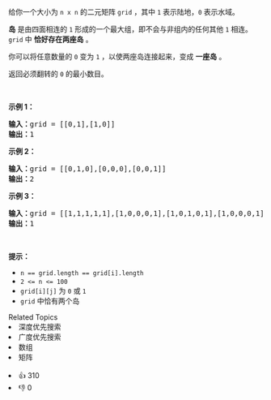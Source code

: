 <p>给你一个大小为 <code>n x n</code> 的二元矩阵 <code>grid</code> ，其中 <code>1</code> 表示陆地，<code>0</code> 表示水域。</p>

<p><strong>岛</strong> 是由四面相连的 <code>1</code> 形成的一个最大组，即不会与非组内的任何其他 <code>1</code> 相连。<code>grid</code> 中 <strong>恰好存在两座岛</strong> 。</p>

<div class="original__bRMd"> 
 <div> 
  <p>你可以将任意数量的 <code>0</code> 变为 <code>1</code> ，以使两座岛连接起来，变成 <strong>一座岛</strong> 。</p> 
 </div>
</div>

<p>返回必须翻转的 <code>0</code> 的最小数目。</p>

<p>&nbsp;</p>

<p><strong>示例 1：</strong></p>

<pre>
<strong>输入：</strong>grid = [[0,1],[1,0]]
<strong>输出：</strong>1
</pre>

<p><strong>示例 2：</strong></p>

<pre>
<strong>输入：</strong>grid = [[0,1,0],[0,0,0],[0,0,1]]
<strong>输出：</strong>2
</pre>

<p><strong>示例 3：</strong></p>

<pre>
<strong>输入：</strong>grid = [[1,1,1,1,1],[1,0,0,0,1],[1,0,1,0,1],[1,0,0,0,1],[1,1,1,1,1]]
<strong>输出：</strong>1
</pre>

<p>&nbsp;</p>

<p><strong>提示：</strong></p>

<ul> 
 <li><code>n == grid.length == grid[i].length</code></li> 
 <li><code>2 &lt;= n &lt;= 100</code></li> 
 <li><code>grid[i][j]</code> 为 <code>0</code> 或 <code>1</code></li> 
 <li><code>grid</code> 中恰有两个岛</li> 
</ul>

<div><div>Related Topics</div><div><li>深度优先搜索</li><li>广度优先搜索</li><li>数组</li><li>矩阵</li></div></div><br><div><li>👍 310</li><li>👎 0</li></div>